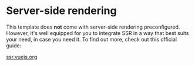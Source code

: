 
# Server-side rendering

This template does **not** come with server-side rendering preconfigured. However, it's well equipped for you to integrate SSR in a way that best suits your need, in case you need it. To find out more, check out this official guide:

[ssr.vuejs.org](https://ssr.vuejs.org/en/)
